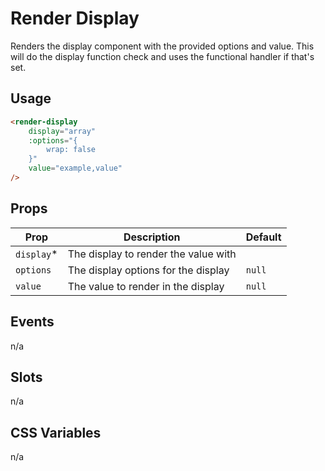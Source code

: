 # Render Display

Renders the display component with the provided options and value. This will do the display function check and uses the
functional handler if that's set.

## Usage

```html
<render-display
	display="array"
	:options="{
		wrap: false
	}"
	value="example,value"
/>
```

## Props

| Prop        | Description                          | Default |
| ----------- | ------------------------------------ | ------- |
| `display`\* | The display to render the value with |         |
| `options`   | The display options for the display  | `null`  |
| `value`     | The value to render in the display   | `null`  |

## Events

n/a

## Slots

n/a

## CSS Variables

n/a
